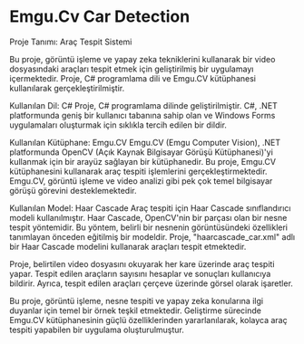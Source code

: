 # Emgu.Cv Car Detection
Proje Tanımı: Araç Tespit Sistemi

Bu proje, görüntü işleme ve yapay zeka tekniklerini kullanarak bir video dosyasındaki araçları tespit etmek için geliştirilmiş bir uygulamayı içermektedir. Proje, C# programlama dili ve Emgu.CV kütüphanesi kullanılarak gerçekleştirilmiştir.

Kullanılan Dil: C#
Proje, C# programlama dilinde geliştirilmiştir. C#, .NET platformunda geniş bir kullanıcı tabanına sahip olan ve Windows Forms uygulamaları oluşturmak için sıklıkla tercih edilen bir dildir.

Kullanılan Kütüphane: Emgu.CV
Emgu.CV (Emgu Computer Vision), .NET platformunda OpenCV (Açık Kaynak Bilgisayar Görüşü Kütüphanesi)'yi kullanmak için bir arayüz sağlayan bir kütüphanedir. Bu proje, Emgu.CV kütüphanesini kullanarak araç tespiti işlemlerini gerçekleştirmektedir. Emgu.CV, görüntü işleme ve video analizi gibi pek çok temel bilgisayar görüşü görevini desteklemektedir.

Kullanılan Model: Haar Cascade
Araç tespiti için Haar Cascade sınıflandırıcı modeli kullanılmıştır. Haar Cascade, OpenCV'nin bir parçası olan bir nesne tespit yöntemidir. Bu yöntem, belirli bir nesnenin görüntüsündeki özellikleri tanımlayan önceden eğitilmiş bir modeldir. Proje, "haarcascade_car.xml" adlı bir Haar Cascade modelini kullanarak araçları tespit etmektedir.

Proje, belirtilen video dosyasını okuyarak her kare üzerinde araç tespiti yapar. Tespit edilen araçların sayısını hesaplar ve sonuçları kullanıcıya bildirir. Ayrıca, tespit edilen araçları çerçeve üzerinde görsel olarak işaretler.

Bu proje, görüntü işleme, nesne tespiti ve yapay zeka konularına ilgi duyanlar için temel bir örnek teşkil etmektedir. Geliştirme sürecinde Emgu.CV kütüphanesinin güçlü özelliklerinden yararlanılarak, kolayca araç tespiti yapabilen bir uygulama oluşturulmuştur.
